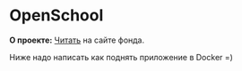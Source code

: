 # OpenSchool

**О проекте:**
[Читать](https://grandcore.org/#/ru/projects/openschool) на сайте фонда.

Ниже надо написать как поднять приложение в Docker =)
